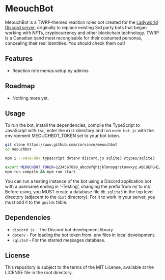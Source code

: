 # MeouchBot

MeouchBot is a TWRP-themed reaction roles bot created for the [Ladyworld Discord server](https://discord.gg/NZGZJ2C), originally to replace existing 3rd party bots that began working with NFTs, cryptocurrency and other blockchain technology. TWRP is a Canadian band most recongisable for their costumed personas, concealing their real identities. You should check them out!

## Features

- Reaction role menus setup by admins.

## Roadmap

- Nothing more yet.

## Usage

To run the bot, install the dependencies, compile the TypeScript to JavaScript with `tsc`, enter the `dist` directory and run `node bot.js` with the environment MEOUCHBOT_TOKEN set to your bot token.

```bash
git clone https://www.github.com/corvance/meouchbot
cd meouchbot

npm i --save-dev typescript dotenv discord.js sqlite3 @types/sqlite3

export MEOUCHBOT_TOKEN=1234567890_abcdefghijklmnopqrstuvwxyz.ABCDEFGHIJKLMNOPQRSTUVWXYZ_12345
npm run compile && npm run start
```

You can run a testing instance of the bot using a Discord application bot with a username ending in '-Testing', changing the prefix from m/ to mt/.
Before using, you MUST create a database file `db.sqlite3` in the top level directory (adjacent to the `dist` directory). For it to work in your server,
you must add it to the `guilds` table.

## Dependencies

- `discord.js` - The Discord bot development library.
- `dotenv` - For loading the bot token from .env files in local development.
- `sqlite3` - For the starred messages database.

## License

This repository is subject to the terms of the MIT License, available at the LICENSE file in the root directory.
